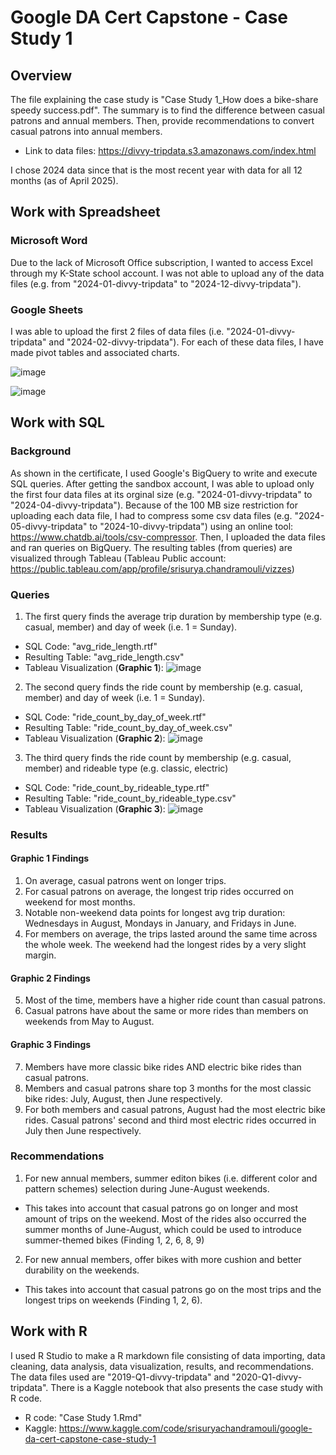 # Google DA Cert Capstone - Case Study 1
## Overview
The file explaining the case study is "Case Study 1_How does a bike-share speedy success.pdf". The summary is to find the difference between casual patrons and annual members. Then, provide recommendations to convert casual patrons into annual members.
- Link to data files: https://divvy-tripdata.s3.amazonaws.com/index.html

I chose 2024 data since that is the most recent year with data for all 12 months (as of April 2025).

## Work with Spreadsheet
### Microsoft Word
Due to the lack of Microsoft Office subscription, I wanted to access Excel through my K-State school account. I was not able to upload any of the data files (e.g. from "2024-01-divvy-tripdata" to "2024-12-divvy-tripdata").
### Google Sheets
I was able to upload the first 2 files of data files (i.e. "2024-01-divvy-tripdata" and "2024-02-divvy-tripdata"). For each of these data files, I have made pivot tables and associated charts.

![image](https://github.com/user-attachments/assets/4f267ee0-f074-40f2-82d3-8a8384772513)

![image](https://github.com/user-attachments/assets/df68e0db-6a01-47e9-8c28-ec06449975ee)

## Work with SQL
### Background
As shown in the certificate, I used Google's BigQuery to write and execute SQL queries. After getting the sandbox account, I was able to upload only the first four data files at its orginal size (e.g. "2024-01-divvy-tripdata" to "2024-04-divvy-tripdata"). Because of the 100 MB size restriction for uploading each data file, I had to compress some csv data files (e.g. "2024-05-divvy-tripdata" to "2024-10-divvy-tripdata") using an online tool: https://www.chatdb.ai/tools/csv-compressor. Then, I uploaded the data files and ran queries on BigQuery. The resulting tables (from queries) are visualized through Tableau (Tableau Public account: https://public.tableau.com/app/profile/srisurya.chandramouli/vizzes)
### Queries
1. The first query finds the average trip duration by membership type (e.g. casual, member) and day of week (i.e. 1 = Sunday).
- SQL Code: "avg_ride_length.rtf"
- Resulting Table: "avg_ride_length.csv"
- Tableau Visualization (**Graphic 1**):
![image](https://github.com/user-attachments/assets/6c4f9fc3-a397-4181-8146-73c6edeabe53)
2. The second query finds the ride count by membership (e.g. casual, member) and day of week (i.e. 1 = Sunday).
- SQL Code: "ride_count_by_day_of_week.rtf"
- Resulting Table: "ride_count_by_day_of_week.csv"
- Tableau Visualization (**Graphic 2**):
![image](https://github.com/user-attachments/assets/0a909d3f-0b27-4eb3-b48a-393b05bfeba8)
3. The third query finds the ride count by membership (e.g. casual, member) and rideable type (e.g. classic, electric)
- SQL Code: "ride_count_by_rideable_type.rtf"
- Resulting Table: "ride_count_by_rideable_type.csv"
- Tableau Visualization (**Graphic 3**):
![image](https://github.com/user-attachments/assets/ec7519b9-01f7-41db-a43e-b39fb8321cf7)

### Results

#### Graphic 1 Findings
  1. On average, casual patrons went on longer trips.
  2. For casual patrons on average, the longest trip rides occurred on weekend for most months.
  3. Notable non-weekend data points for longest avg trip duration: Wednesdays in August, Mondays in January, and Fridays in June.
  4. For members on average, the trips lasted around the same time across the whole week. The weekend had the longest rides by a very slight margin.

#### Graphic 2 Findings
  5. Most of the time, members have a higher ride count than casual patrons.
  6. Casual patrons have about the same or more rides than members on weekends from May to August.

#### Graphic 3 Findings
  7. Members have more classic bike rides AND electric bike rides than casual patrons.
  8. Members and casual patrons share top 3 months for the most classic bike rides: July, August, then June respectively.
  9. For both members and casual patrons, August had the most electric bike rides. Casual patrons' second and third most electric rides occurred in July then June respectively.

### Recommendations
1. For new annual members, summer editon bikes (i.e. different color and pattern schemes) selection during June-August weekends.
- This takes into account that casual patrons go on longer and most amount of trips on the weekend. Most of the rides also occurred the summer months of June-August, which could be used to introduce summer-themed bikes (Finding 1, 2, 6, 8, 9)
2. For new annual members, offer bikes with more cushion and better durability on the weekends.
- This takes into account that casual patrons go on the most trips and the longest trips on weekends (Finding 1, 2, 6).

## Work with R
I used R Studio to make a R markdown file consisting of data importing, data cleaning, data analysis, data visualization, results, and recommendations. The data files used are "2019-Q1-divvy-tripdata" and "2020-Q1-divvy-tripdata". There is a Kaggle notebook that also presents the case study with R code.
- R code: "Case Study 1.Rmd"
- Kaggle: https://www.kaggle.com/code/srisuryachandramouli/google-da-cert-capstone-case-study-1

